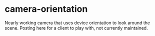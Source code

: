 # camera-orientation

Nearly working camera that uses device orientation to look around the scene. Posting here for a client to play with, not currently maintained.
